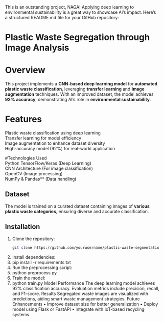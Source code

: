 This is an outstanding project, NAGA! Applying deep learning to environmental sustainability is a great way to showcase AI’s impact. Here’s a structured README.md file for your GitHub repository:
# Plastic Waste Segregation through Image Analysis  

# Overview  
This project implements a **CNN-based deep learning model** for **automated plastic waste classification**, leveraging **transfer learning** and **image augmentation** techniques. With an improved dataset, the model achieves **92% accuracy**, demonstrating AI’s role in **environmental sustainability**.  

# Features  
Plastic waste classification using deep learning  
Transfer learning  for model efficiency  
Image augmentation to enhance dataset diversity  
High-accuracy model (92%) for real-world application  

#Technologies Used  
Python
TensorFlow/Keras  (Deep Learning)  
CNN Architecture (For image classification)  
OpenCV (Image processing)  
NumPy & Pandas** (Data handling)  

## Dataset  
The model is trained on a curated dataset containing images of **various plastic waste categories**, ensuring diverse and accurate classification.  

## Installation  
1. Clone the repository:  
   ```bash
   git clone https://github.com/yourusername/plastic-waste-segmentation
2.	Install dependencies: 
3.	pip install -r requirements.txt
4.	Run the preprocessing script: 
5.	python preprocess.py
6.	Train the model: 
7.	python train.py
Model Performance
The deep learning model achieves 92% classification accuracy. Evaluation metrics include precision, recall, and F1-score.
Results
Segregated waste images are visualized with predictions, aiding smart waste management strategies.
Future Enhancements
•	Improve dataset size for better generalization
•	Deploy model using Flask or FastAPI
•	Integrate with IoT-based recycling systems

